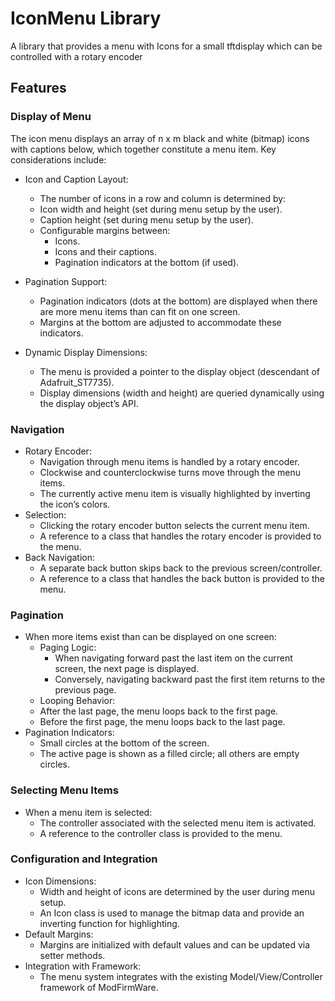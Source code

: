 # IconMenu Library

A library that provides a menu with Icons for a small tftdisplay which can be controlled with a rotary encoder

## Features

### Display of Menu

The icon menu displays an array of n x m black and white (bitmap) icons with captions below, which together constitute a menu item. Key considerations include:

- Icon and Caption Layout:

  - The number of icons in a row and column is determined by:
  - Icon width and height (set during menu setup by the user).
  - Caption height (set during menu setup by the user).
  - Configurable margins between:
    - Icons.
    - Icons and their captions.
    - Pagination indicators at the bottom (if used).

- Pagination Support:

  - Pagination indicators (dots at the bottom) are displayed when there are more menu items than can fit on one screen.
  - Margins at the bottom are adjusted to accommodate these indicators.

- Dynamic Display Dimensions:

  - The menu is provided a pointer to the display object (descendant of Adafruit_ST7735).
  - Display dimensions (width and height) are queried dynamically using the display object’s API.

### Navigation

- Rotary Encoder:
  - Navigation through menu items is handled by a rotary encoder.
  - Clockwise and counterclockwise turns move through the menu items.
  - The currently active menu item is visually highlighted by inverting the icon’s colors.
- Selection:
  - Clicking the rotary encoder button selects the current menu item.
  - A reference to a class that handles the rotary encoder is provided to the menu.
- Back Navigation:
  - A separate back button skips back to the previous screen/controller.
  - A reference to a class that handles the back button is provided to the menu.

### Pagination

- When more items exist than can be displayed on one screen:
  - Paging Logic:
    - When navigating forward past the last item on the current screen, the next page is displayed.
    - Conversely, navigating backward past the first item returns to the previous page.
  - Looping Behavior:
  - After the last page, the menu loops back to the first page.
  - Before the first page, the menu loops back to the last page.
- Pagination Indicators:
  - Small circles at the bottom of the screen.
  - The active page is shown as a filled circle; all others are empty circles.

### Selecting Menu Items

- When a menu item is selected:
  - The controller associated with the selected menu item is activated.
  - A reference to the controller class is provided to the menu.

### Configuration and Integration
- Icon Dimensions:
  - Width and height of icons are determined by the user during menu setup.
  - An Icon class is used to manage the bitmap data and provide an inverting function for highlighting.
- Default Margins:
  - Margins are initialized with default values and can be updated via setter methods.
- Integration with Framework:
  - The menu system integrates with the existing Model/View/Controller framework of ModFirmWare.

